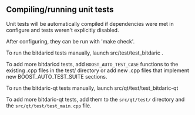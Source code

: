 Compiling/running unit tests
------------------------------------

Unit tests will be automatically compiled if dependencies were met in configure
and tests weren't explicitly disabled.

After configuring, they can be run with 'make check'.

To run the bitdaricd tests manually, launch src/test/test_bitdaric .

To add more bitdaricd tests, add `BOOST_AUTO_TEST_CASE` functions to the existing
.cpp files in the test/ directory or add new .cpp files that
implement new BOOST_AUTO_TEST_SUITE sections.

To run the bitdaric-qt tests manually, launch src/qt/test/test_bitdaric-qt

To add more bitdaric-qt tests, add them to the `src/qt/test/` directory and
the `src/qt/test/test_main.cpp` file.
